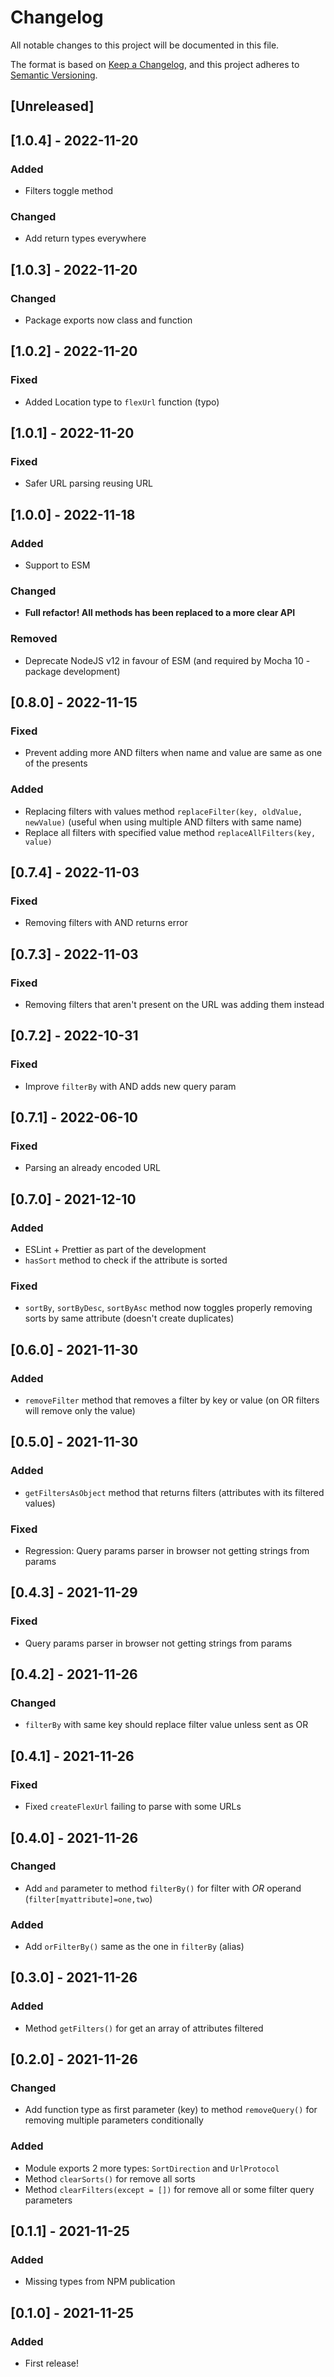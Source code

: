 # Changelog

All notable changes to this project will be documented in this file.

The format is based on [Keep a Changelog](https://keepachangelog.com/en/1.0.0/),
and this project adheres to [Semantic Versioning](https://semver.org/spec/v2.0.0.html).

## [Unreleased]

## [1.0.4] - 2022-11-20

### Added

- Filters toggle method

### Changed

- Add return types everywhere

## [1.0.3] - 2022-11-20

### Changed

- Package exports now class and function

## [1.0.2] - 2022-11-20

### Fixed

- Added Location type to `flexUrl` function (typo)

## [1.0.1] - 2022-11-20

### Fixed

- Safer URL parsing reusing URL

## [1.0.0] - 2022-11-18

### Added

- Support to ESM

### Changed

- **Full refactor! All methods has been replaced to a more clear API**

### Removed

- Deprecate NodeJS v12 in favour of ESM (and required by Mocha 10 - package development)

## [0.8.0] - 2022-11-15

### Fixed

- Prevent adding more AND filters when name and value are same as one of the presents

### Added

- Replacing filters with values method `replaceFilter(key, oldValue, newValue)` (useful when using multiple AND filters with same name)
- Replace all filters with specified value method `replaceAllFilters(key, value)`

## [0.7.4] - 2022-11-03

### Fixed

- Removing filters with AND returns error

## [0.7.3] - 2022-11-03

### Fixed

- Removing filters that aren't present on the URL was adding them instead

## [0.7.2] - 2022-10-31

### Fixed

- Improve `filterBy` with AND adds new query param

## [0.7.1] - 2022-06-10

### Fixed

- Parsing an already encoded URL

## [0.7.0] - 2021-12-10

### Added

- ESLint + Prettier as part of the development
- `hasSort` method to check if the attribute is sorted

### Fixed

- `sortBy`, `sortByDesc`, `sortByAsc` method now toggles properly removing sorts by same attribute (doesn't create duplicates)

## [0.6.0] - 2021-11-30

### Added

- `removeFilter` method that removes a filter by key or value (on OR filters will remove only the value)

## [0.5.0] - 2021-11-30

### Added

- `getFiltersAsObject` method that returns filters (attributes with its filtered values)

### Fixed

- Regression: Query params parser in browser not getting strings from params

## [0.4.3] - 2021-11-29

### Fixed

- Query params parser in browser not getting strings from params

## [0.4.2] - 2021-11-26

### Changed

- `filterBy` with same key should replace filter value unless sent as OR

## [0.4.1] - 2021-11-26

### Fixed

- Fixed `createFlexUrl` failing to parse with some URLs

## [0.4.0] - 2021-11-26

### Changed

- Add `and` parameter to method `filterBy()` for filter with _OR_ operand (`filter[myattribute]=one,two`)

### Added

- Add `orFilterBy()` same as the one in `filterBy` (alias)

## [0.3.0] - 2021-11-26

### Added

- Method `getFilters()` for get an array of attributes filtered

## [0.2.0] - 2021-11-26

### Changed

- Add function type as first parameter (key) to method `removeQuery()` for removing multiple parameters conditionally

### Added

- Module exports 2 more types: `SortDirection` and `UrlProtocol`
- Method `clearSorts()` for remove all sorts
- Method `clearFilters(except = [])` for remove all or some filter query parameters

## [0.1.1] - 2021-11-25

### Added

- Missing types from NPM publication

## [0.1.0] - 2021-11-25

### Added

- First release!
